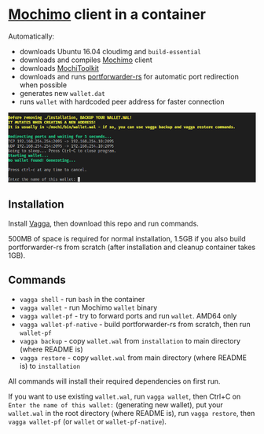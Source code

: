 # [Mochimo](https://github.com/mochimodev/mochimo) client in a container

Automatically:

- downloads Ubuntu 16.04 cloudimg and `build-essential`
- downloads and compiles [Mochimo](https://github.com/mochimodev/mochimo) client
- downloads [MochiToolkit](https://github.com/chrisdigity/mochitoolkit)
- downloads and runs [portforwarder-rs](https://github.com/pzmarzly/portforwarder-rs) for automatic port redirection when possible
- generates new `wallet.dat`
- runs `wallet` with hardcoded peer address for faster connection

![Screenshot of running script](screenshot1.png)

## Installation

Install [Vagga](https://vagga.readthedocs.io/en/latest/installation.html), then download this repo and run commands.

500MB of space is required for normal installation, 1.5GB if you also build portforwarder-rs from scratch (after installation and cleanup container takes 1GB).

## Commands

- `vagga shell` - run `bash` in the container
- `vagga wallet` - run Mochimo `wallet` binary
- `vagga wallet-pf` - try to forward ports and run `wallet`. AMD64 only
- `vagga wallet-pf-native` - build portforwarder-rs from scratch, then run `wallet-pf`
- `vagga backup` - copy `wallet.wal` from `installation` to main directory (where README is)
- `vagga restore` - copy `wallet.wal` from main directory (where README is) to `installation`

All commands will install their required dependencies on first run.

If you want to use existing `wallet.wal`, run `vagga wallet`, then Ctrl+C on `Enter the name of this wallet:` (generating new wallet), put your `wallet.wal` in the root directory (where README is), run `vagga restore`, then `vagga wallet-pf` (or `wallet` or `wallet-pf-native`).
